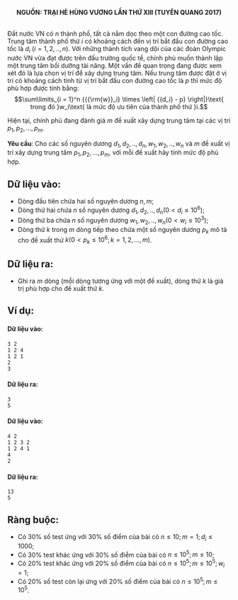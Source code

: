 **<center>NGUỒN: TRẠI HÈ HÙNG VƯƠNG LẦN THỨ XIII (TUYÊN QUANG 2017)</center>**
<br>

Đất nước VN có $n$ thành phố, tất cả nằm dọc theo một con đường cao tốc. Trung tâm thành phố thứ $i$ có khoảng cách đến vị trí bắt đầu con đường cao tốc là $d_i\ \left(i=1,2,..,n\right)$. Với những thành tích vang dội của các đoàn Olympic nước VN vừa đạt được trên đấu trường quốc tế, chính phủ muốn thành lập một trung tâm bồi dưỡng tài năng. Một vấn đề quan trọng đang được xem xét đó là lựa chọn vị trí để xây dựng trung tâm. Nếu trung tâm được đặt ở vị trí có khoảng cách tính từ vị trí bắt đầu con đường cao tốc là $p$ thì mức độ phù hợp được tính bằng:
$$\sum\limits_{i = 1}^n {{{\rm{w}}_i} \times \left| {{d_i} - p} \right|}\text{ trong đó }w_i\text{ là mức độ ưu tiên của thành phố thứ }i.$$

Hiện tại, chính phủ đang đánh giá $m$ đề xuất xây dựng trung tâm tại các vị trí $p_1,p_2,…,p_m$.

**Yêu cầu**: Cho các số nguyên dương $d_1,d_2,..,d_n,w_1,w_2,..,w_n$ và $m$ đề xuất vị trí xây dựng trung tâm $p_1,p_2,…,p_m$, với mỗi đề xuất hãy tính mức độ phù hợp.

## Dữ liệu vào:
- Dòng đầu tiên chứa hai số nguyên dương $n,m$;
- Dòng thứ hai chứa $n$ số nguyên dương $d_1,d_2,..,d_n  \left(0<d_i≤10^6\right)$;
- Dòng thứ ba chứa $n$ số nguyên dương $w_1,w_2,..,w_n  \left(0<w_i≤10^3\right)$;
- Dòng thứ $k$ trong $m$ dòng tiếp theo chứa một số nguyên dương $p_k$ mô tả cho đề xuất thứ $k \left(0<p_k≤10^6;k=1,2,…,m\right)$.

## Dữ liệu ra:
- Ghi ra $m$ dòng (mỗi dòng tương ứng với một đề xuất), dòng thứ $k$ là giá trị phù hợp cho đề xuất thứ $k$.

## Ví dụ:
#### Dữ liệu vào:
```
3 2
1 2 4
1 2 1
2
3
```

#### Dữ liệu ra:
```
3
5
```

#### Dữ liệu vào:
```
4 2
1 2 3 2
1 2 4 1
4
2
```

#### Dữ liệu ra:
```
13
5
```

## Ràng buộc:
- Có $30\%$ số test ứng với $30\%$ số điểm của bài có $n≤10;m=1;d_i≤1000$;
- Có $30\%$ test khác ứng với $30\%$ số điểm của bài có $n≤10^5;m≤10$;
- Có $20\%$ test khác ứng với $20\%$ số điểm của bài có $n≤10^5;m≤10^5;w_i=1$;
- Có $20\%$ số test còn lại ứng với $20\%$ số điểm của bài có $n≤10^5;m≤10^5$.